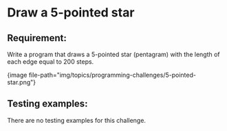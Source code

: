 # Draw a 5-pointed star

## Requirement:

Write a program that draws a 5-pointed star (pentagram) with the length of each edge equal to 200 steps.

{image file-path="img/topics/programming-challenges/5-pointed-star.png"}

## Testing examples:

There are no testing examples for this challenge.